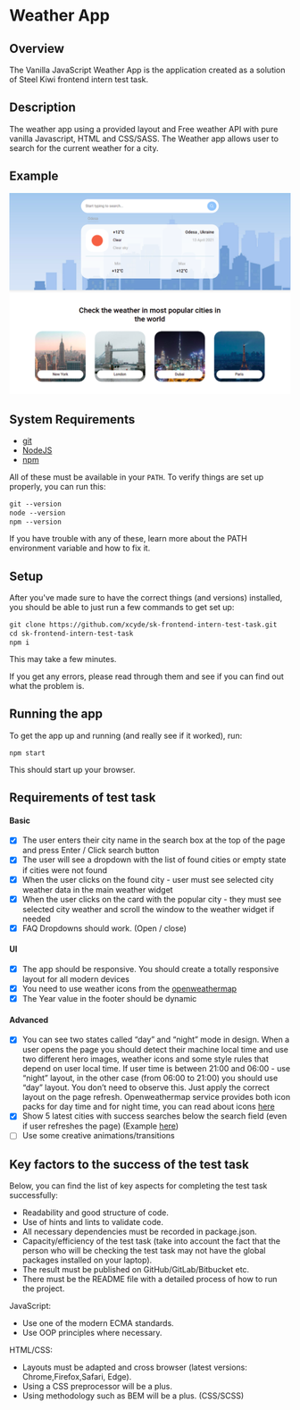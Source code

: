 # Weather App

## Overview

The Vanilla JavaScript Weather App is the application created as a solution of Steel Kiwi frontend intern test task.

## Description

The weather app using a provided layout and Free weather API with pure vanilla Javascript, HTML and CSS/SASS. The Weather app allows user to search for the current weather for a city.

## Example

<a href="./sk-weather-example-day.png">
    <img
      alt="Weather Example"
      src="./sk-weather-example-day.png"
    />
</a>

## System Requirements

- [git](https://git-scm.com/)
- [NodeJS](https://nodejs.org/)
- [npm](https://www.npmjs.com/)

All of these must be available in your `PATH`. To verify things are set up
properly, you can run this:

```shell
git --version
node --version
npm --version
```

If you have trouble with any of these, learn more about the PATH environment
variable and how to fix it.

## Setup

After you've made sure to have the correct things (and versions) installed, you
should be able to just run a few commands to get set up:

```
git clone https://github.com/xcyde/sk-frontend-intern-test-task.git
cd sk-frontend-intern-test-task
npm i
```

This may take a few minutes.

If you get any errors, please read through them and see if you can find out what the problem is.

## Running the app

To get the app up and running (and really see if it worked), run:

```shell
npm start
```

This should start up your browser.

## Requirements of test task

#### Basic

- [x] The user enters their city name in the search box at the top of the page and press Enter / Click search button
- [x] The user will see a dropdown with the list of found cities or empty state if cities were not found
- [x] When the user clicks on the found city - user must see selected city weather data in the main weather widget
- [x] When the user clicks on the card with the popular city - they must see selected city weather and scroll the window to the weather widget if needed
- [x] FAQ Dropdowns should work. (Open / close)

#### UI

- [x] The app should be responsive. You should create a totally responsive layout for all modern devices
- [x] You need to use weather icons from the [openweathermap](https://openweathermap.org/)
- [x] The Year value in the footer should be dynamic

#### Advanced

- [x] You can see two states called “day” and “night” mode in design. When a user opens the page you should detect their machine local time and use two different hero images, weather icons and some style rules that depend on user local time. If user time is between 21:00 and 06:00 - use “night” layout, in the other case (from 06:00 to 21:00) you should use “day” layout. You don’t need to observe this. Just apply the correct layout on the page refresh. Openweathermap service provides both icon packs for day time and for night time, you can read about icons [here](https://openweathermap.org)
- [x] Show 5 latest cities with success searches below the search field (even if user refreshes the page) (Example [here](https://sinoptik.ua/))
- [ ] Use some creative animations/transitions

## Key factors to the success of the test task

Below, you can find the list of key aspects for completing the test task successfully:

- Readability and good structure of code.
- Use of hints and lints to validate code.
- All necessary dependencies must be recorded in package.json.
- Capacity/efficiency of the test task (take into account the fact that the person who will be checking the test task may not have the global packages installed on your laptop).
- The result must be published on GitHub/GitLab/Bitbucket etc.
- There must be the README file with a detailed process of how to run the project.

JavaScript:

- Use one of the modern ECMA standards.
- Use OOP principles where necessary.

HTML/CSS:

- Layouts must be adapted and cross browser (latest versions: Chrome,Firefox,Safari, Edge).
- Using a CSS preprocessor will be a plus.
- Using methodology such as BEM will be a plus. (CSS/SCSS)
